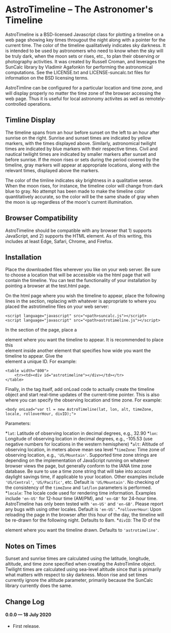 
AstroTimeline – The Astronomer's Timeline
=======

AstroTimeline is a BSD-licensed Javascript class for plotting a timeline on a web page showing key times througout the night along with a pointer for the current time. The color of the timeline qualitatively indicates sky darkness. It is intended to be used by astronomers who need to know when the sky will be truly dark, when the moon sets or rises, etc., to plan their observing or photography activities. It was created by Russell Croman, and leverages the SunCalc library by Vladimir Agafonkin for performing the astronomical computations. See the LICENSE.txt and LICENSE-suncalc.txt files for information on the BSD licensing terms.

AstroTimline can be configured for a particular location and time zone, and will display properly no matter the time zone of the browser accessing the web page. Thus it is useful for local astronomy activites as well as remotely-controlled operations.

## Timline Display
<Add timeline example image>

The timeline spans from an hour before sunset on the left to an hour after sunrise on the right. Sunrise and sunset times are indicated by yellow markers, with the times displayed above. Similarly, astronomical twilight times are indicated by blue markers with their respective times. Civil and nautical twilight times are indicated by smaller markers after sunset and before sunrise. If the moon rises or sets during the period covered by the timeline, gray markers will appear at appropriate locations, along with the relevant times, displayed above the markers.

The color of the timline indicates sky brightness in a qualitative sense. When the moon rises, for instance, the timeline color will change from dark blue to gray. No attempt has been made to make the timeline color quantitatively accurate, so the color will be the same shade of gray when the moon is up regardless of the moon's current illumination.

## Browser Compatibility
AstroTimeline should be compatible with any browser that 1) supports JavaScript, and 2) supports the HTML <canvas> element. As of this writing, this includes at least Edge, Safari, Chrome, and Firefox.

## Installation
Place the downloaded files wherever you like on your web server. Be sure to choose a location that will be accessible via the html page that will contain the timeline. You can test the functionality of your installation by pointing a browser at the test.html page.

On the html page where you wish the timeline to appear, place the following lines in the <head> section, replacing <path> with whatever is appropriate to where you placed the astrotimeline files on your web server:

```
<script language="javascript" src="<path>suncalc.js"></script>
<script language="javascript" src="<path>astrotimeline.js"></script>
```
In the <body> section of the page, place a <div> element where you want the timeline to appear. It is recommended to place this <div> element inside another element that specifies how wide you want the timeline to appear. Give the <div> element a unique ID. For example:

```
<table width="800">
    <tr><td><div id="astrotimeline"></div></td></tr>
</table>
```
Finally, in the <body> tag itself, add onLoad code to actually create the timeline object and start  real-time updates of the current-time pointer. This is also where you can specify the observing location and time zone. For example:

```
<body onLoad="var tl = new AstroTimeline(lat, lon, alt, timeZone, locale, rolloverHour, divID);">
```
Parameters:

*`lat`: Latitude of observing location in decimal degrees, e.g., 32.90
*`lon`: Longitude of observing location in decimal degrees, e.g., -105.53 (use negative numbers for locations in the western hemisphere)
*`alt`: Altitude of observing location, in meters above mean sea level
*`timeZone`: Time zone of observing location, e.g., `'US/Mountain'`. Supported time zone strings are depending on the implementation of JavaScript running on whatever browser views the page, but generally conform to the IANA time zone database. Be sure to use a time zone string that will take into account daylight savings time, if applicable to your location. Other examples include `'US/Central'`, `'US/Pacific'`, etc. Default is `'US/Mountain'`. No checking of the consistency of the `timeZone` and `lat`/`lon` parameters is performed.
*`locale`: The locale code used for rendering time information. Examples include `'en-US'` for 12-hour time (AM/PM), and `'en-GB'` for 24-hour time. AstroTimeline has only been tested with `'en-US'` and `'en-GB'`. Please report any bugs with using other locales. Default is `'en-US'`.
*`rolloverHour`: Upon reloading the page in the browser after this hour of the day, the timeline will be re-drawn for the following night. Defaults to 8am.
*`divID`: The ID of the <div> element where you want the timeline drawn. Defaults to `'astrotimeline'`.

## Notes on Times
Sunset and sunrise times are calculated using the latitude, longitude, altitude, and time zone specified when creating the AstroTimline object. Twilight times are calculated using sea-level altitude since that is primarily what matters with respect to sky darkness. Moon rise and set times currently ignore the altitude parameter, primarily because the SunCalc library currently does the same. 

## Change Log

#### 0.0.0 &mdash; 18 July 2020

- First release.
